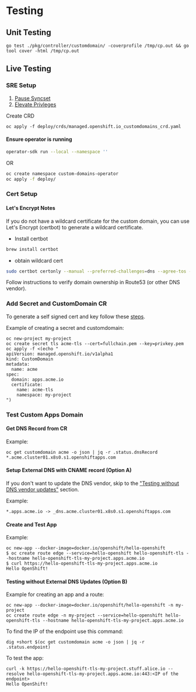 # Testing

## Unit Testing

```
go test ./pkg/controller/customdomain/ -coverprofile /tmp/cp.out && go tool cover -html /tmp/cp.out
```

## Live Testing
### SRE Setup
1. [Pause Syncset](https://github.com/openshift/ops-sop/blob/master/v4/knowledge_base/pause-syncset.md)
2. [Elevate Privleges](https://github.com/openshift/ops-sop/blob/master/v4/howto/backplane-elevate-privileges.md)

Create CRD
```
oc apply -f deploy/crds/managed.openshift.io_customdomains_crd.yaml
```

#### Ensure operator is running

```sh
operator-sdk run --local --namespace ''
```

OR

```sh
oc create namespace custom-domains-operator
oc apply -f deploy/
```

### Cert Setup

#### Let's Encrypt Notes
If you do not have a wildcard certificate for the custom domain, you can use Let's Encrypt (certbot) to generate a wildcard certificate.

* Install certbot 

```sh
brew install certbot
```

* obtain wildcard cert

```sh
sudo certbot certonly --manual --preferred-challenges=dns --agree-tos --email=<your-email> -d '*.apps.<domain>'
```

Follow instructions to verify domain ownership in Route53 (or other DNS vendor).

### Add Secret and CustomDomain CR
To generate a self signed cert and key follow these [steps](https://www.linode.com/docs/guides/create-a-self-signed-tls-certificate/).

Example of creating a secret and customdomain:
```
oc new-project my-project
oc create secret tls acme-tls --cert=fullchain.pem --key=privkey.pem
oc apply -f <(echo "
apiVersion: managed.openshift.io/v1alpha1
kind: CustomDomain
metadata:
  name: acme
spec:
  domain: apps.acme.io
  certificate:
    name: acme-tls
    namespace: my-project
")
```

### Test Custom Apps Domain

#### Get DNS Record from CR
Example:
```
oc get customdomain acme -o json | jq -r .status.dnsRecord
*.acme.cluster01.x8s0.s1.openshiftapps.com
```

#### Setup External DNS with CNAME record (Option A)
If you don't want to update the DNS vendor, skip to the ["Testing without DNS vendor updates"](#testing-without-dns-vendor-updates) section.

Example:
```
*.apps.acme.io -> _dns.acme.cluster01.x8s0.s1.openshiftapps.com
```

#### Create and Test App
Example:
```
oc new-app --docker-image=docker.io/openshift/hello-openshift
$ oc create route edge --service=hello-openshift hello-openshift-tls --hostname hello-openshift-tls-my-project.apps.acme.io
$ curl https://hello-openshift-tls-my-project.apps.acme.io
Hello OpenShift!
```

#### Testing without External DNS Updates (Option B)

Example for creating an app and a route:

```
oc new-app --docker-image=docker.io/openshift/hello-openshift -n my-project
oc create route edge -n my-project --service=hello-openshift hello-openshift-tls --hostname hello-openshift-tls-my-project.apps.acme.io
```
To find the IP of the endpoint use this command: 

```
dig +short $(oc get customdomain acme -o json | jq -r .status.endpoint) 
```
To test the app:
```
curl -k https://hello-openshift-tls-my-project.stuff.alice.io --resolve hello-openshift-tls-my-project.apps.acme.io:443:<IP of the endpoint>
Hello OpenShift!
```